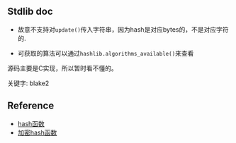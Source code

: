 ## Stdlib doc

- 故意不支持对`update()`传入字符串，因为hash是对应bytes的，不是对应字符的.

- 可获取的算法可以通过`hashlib.algorithms_available()`来查看

源码主要是C实现，所以暂时看不懂的。

关键字: blake2

## Reference

- [hash函数](https://en.wikipedia.org/wiki/Hash_function)
- [加密hash函数](https://en.wikipedia.org/wiki/Cryptographic_hash_function#Cryptographic_hash_algorithms)

